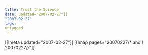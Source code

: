 ```yaml
---
title: Trust the Science
date: updated="2007-02-27"]]
"2007-02-27"
tags:
untagged
---
```

[[!meta updated="2007-02-27"]]
[[!map pages="20070227/* and ! 20070227/*/*"]]
